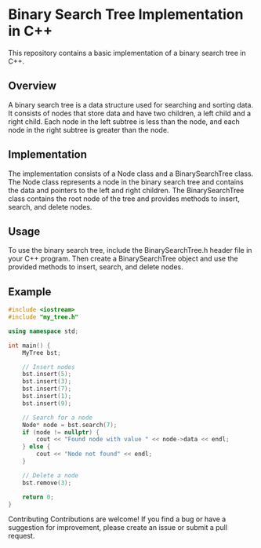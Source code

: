 # Binary Search Tree Implementation in C++
This repository contains a basic implementation of a binary search tree in C++.

## Overview
A binary search tree is a data structure used for searching and sorting data. It consists of nodes that store data and have two children, a left child and a right child. Each node in the left subtree is less than the node, and each node in the right subtree is greater than the node.

## Implementation
The implementation consists of a Node class and a BinarySearchTree class. The Node class represents a node in the binary search tree and contains the data and pointers to the left and right children. The BinarySearchTree class contains the root node of the tree and provides methods to insert, search, and delete nodes.

## Usage
To use the binary search tree, include the BinarySearchTree.h header file in your C++ program. Then create a BinarySearchTree object and use the provided methods to insert, search, and delete nodes.

## Example
```cpp
#include <iostream>
#include "my_tree.h"

using namespace std;

int main() {
    MyTree bst;

    // Insert nodes
    bst.insert(5);
    bst.insert(3);
    bst.insert(7);
    bst.insert(1);
    bst.insert(9);

    // Search for a node
    Node* node = bst.search(7);
    if (node != nullptr) {
        cout << "Found node with value " << node->data << endl;
    } else {
        cout << "Node not found" << endl;
    }

    // Delete a node
    bst.remove(3);

    return 0;
}
```
Contributing
Contributions are welcome! If you find a bug or have a suggestion for improvement, please create an issue or submit a pull request.
